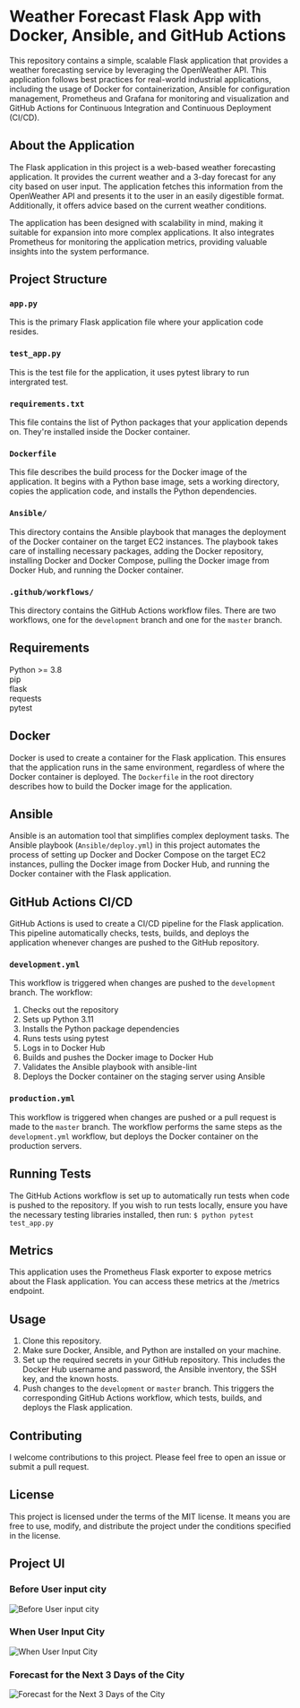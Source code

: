 # Weather Forecast Flask App with Docker, Ansible, and GitHub Actions

This repository contains a simple, scalable Flask application that provides a weather forecasting service by leveraging the OpenWeather API. This application follows best practices for real-world industrial applications, including the usage of Docker for containerization, Ansible for configuration management, Prometheus and Grafana for monitoring and visualization and GitHub Actions for Continuous Integration and Continuous Deployment (CI/CD).

## About the Application

The Flask application in this project is a web-based weather forecasting application. It provides the current weather and a 3-day forecast for any city based on user input. The application fetches this information from the OpenWeather API and presents it to the user in an easily digestible format. Additionally, it offers advice based on the current weather conditions.

The application has been designed with scalability in mind, making it suitable for expansion into more complex applications. It also integrates Prometheus for monitoring the application metrics, providing valuable insights into the system performance.

## Project Structure

### `app.py`
This is the primary Flask application file where your application code resides.

### `test_app.py`
This is the test file for the application, it uses pytest library to run intergrated test.

### `requirements.txt`
This file contains the list of Python packages that your application depends on. They're installed inside the Docker container.

### `Dockerfile`
This file describes the build process for the Docker image of the application. It begins with a Python base image, sets a working directory, copies the application code, and installs the Python dependencies.

### `Ansible/`
This directory contains the Ansible playbook that manages the deployment of the Docker container on the target EC2 instances. The playbook takes care of installing necessary packages, adding the Docker repository, installing Docker and Docker Compose, pulling the Docker image from Docker Hub, and running the Docker container.

### `.github/workflows/`
This directory contains the GitHub Actions workflow files. There are two workflows, one for the `development` branch and one for the `master` branch.

## Requirements 

Python >= 3.8 <br>
pip <br>
flask <br>
requests <br>
pytest 

## Docker

Docker is used to create a container for the Flask application. This ensures that the application runs in the same environment, regardless of where the Docker container is deployed. The `Dockerfile` in the root directory describes how to build the Docker image for the application.

## Ansible

Ansible is an automation tool that simplifies complex deployment tasks. The Ansible playbook (`Ansible/deploy.yml`) in this project automates the process of setting up Docker and Docker Compose on the target EC2 instances, pulling the Docker image from Docker Hub, and running the Docker container with the Flask application.

## GitHub Actions CI/CD

GitHub Actions is used to create a CI/CD pipeline for the Flask application. This pipeline automatically checks, tests, builds, and deploys the application whenever changes are pushed to the GitHub repository.

### `development.yml`

This workflow is triggered when changes are pushed to the `development` branch. The workflow:

1. Checks out the repository
2. Sets up Python 3.11
3. Installs the Python package dependencies
4. Runs tests using pytest
5. Logs in to Docker Hub
6. Builds and pushes the Docker image to Docker Hub
7. Validates the Ansible playbook with ansible-lint
8. Deploys the Docker container on the staging server using Ansible

### `production.yml`

This workflow is triggered when changes are pushed or a pull request is made to the `master` branch. The workflow performs the same steps as the `development.yml` workflow, but deploys the Docker container on the production servers.

## Running Tests

The GitHub Actions workflow is set up to automatically run tests when code is pushed to the repository. 
If you wish to run tests locally, ensure you have the necessary testing libraries installed, then run:
`$ python pytest test_app.py`

## Metrics

This application uses the Prometheus Flask exporter to expose metrics about the Flask application. You can access these metrics at the /metrics endpoint.

## Usage

1. Clone this repository.
2. Make sure Docker, Ansible, and Python are installed on your machine.
3. Set up the required secrets in your GitHub repository. This includes the Docker Hub username and password, the Ansible inventory, the SSH key, and the known hosts.
4. Push changes to the `development` or `master` branch. This triggers the corresponding GitHub Actions workflow, which tests, builds, and deploys the Flask application.


## Contributing

I welcome contributions to this project. Please feel free to open an issue or submit a pull request.

## License

This project is licensed under the terms of the MIT license. It means you are free to use, modify, and distribute the project under the conditions specified in the license.

## Project UI

### Before User input city
![Before User input city](Screenshots/weather1.png)

### When User Input City
![When User Input City](Screenshots/weather2.png)

### Forecast for the Next 3 Days of the City
![Forecast for the Next 3 Days of the City](Screenshots/weather3.png)
